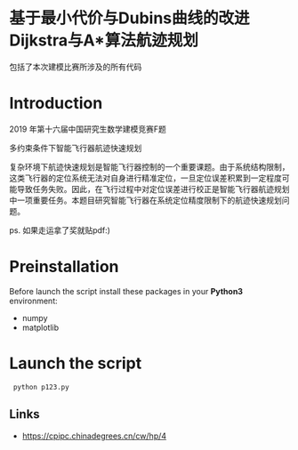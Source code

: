 # 基于最小代价与Dubins曲线的改进Dijkstra与A*算法航迹规划

包括了本次建模比赛所涉及的所有代码

# Introduction

2019 年第十六届中国研究生数学建模竞赛F题

多约束条件下智能飞行器航迹快速规划

复杂环境下航迹快速规划是智能飞行器控制的一个重要课题。由于系统结构限制，这类飞行器的定位系统无法对自身进行精准定位，一旦定位误差积累到一定程度可能导致任务失败。因此，在飞行过程中对定位误差进行校正是智能飞行器航迹规划中一项重要任务。本题目研究智能飞行器在系统定位精度限制下的航迹快速规划问题。

ps. 如果走运拿了奖就贴pdf:)

# Preinstallation

Before launch the script install these packages in your **Python3** environment:
- numpy
- matplotlib


# Launch the script

```
 python p123.py
```


## Links

- https://cpipc.chinadegrees.cn/cw/hp/4